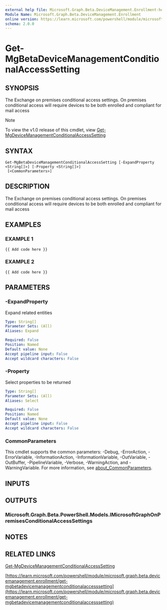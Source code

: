 ```yaml
---
external help file: Microsoft.Graph.Beta.DeviceManagement.Enrollment-help.xml
Module Name: Microsoft.Graph.Beta.DeviceManagement.Enrollment
online version: https://learn.microsoft.com/powershell/module/microsoft.graph.beta.devicemanagement.enrollment/get-mgbetadevicemanagementconditionalaccesssetting
schema: 2.0.0
---
```


# Get-MgBetaDeviceManagementConditionalAccessSetting

## SYNOPSIS
The Exchange on premises conditional access settings.
On premises conditional access will require devices to be both enrolled and compliant for mail access

> [!NOTE]
> To view the v1.0 release of this cmdlet, view [Get-MgDeviceManagementConditionalAccessSetting](/powershell/module/Microsoft.Graph.DeviceManagement.Enrollment/Get-MgDeviceManagementConditionalAccessSetting?view=graph-powershell-1.0)

## SYNTAX

```
Get-MgBetaDeviceManagementConditionalAccessSetting [-ExpandProperty <String[]>] [-Property <String[]>]
 [<CommonParameters>]
```

## DESCRIPTION
The Exchange on premises conditional access settings.
On premises conditional access will require devices to be both enrolled and compliant for mail access

## EXAMPLES

### EXAMPLE 1
```
{{ Add code here }}
```

### EXAMPLE 2
```
{{ Add code here }}
```

## PARAMETERS

### -ExpandProperty
Expand related entities

```yaml
Type: String[]
Parameter Sets: (All)
Aliases: Expand

Required: False
Position: Named
Default value: None
Accept pipeline input: False
Accept wildcard characters: False
```

### -Property
Select properties to be returned

```yaml
Type: String[]
Parameter Sets: (All)
Aliases: Select

Required: False
Position: Named
Default value: None
Accept pipeline input: False
Accept wildcard characters: False
```

### CommonParameters
This cmdlet supports the common parameters: -Debug, -ErrorAction, -ErrorVariable, -InformationAction, -InformationVariable, -OutVariable, -OutBuffer, -PipelineVariable, -Verbose, -WarningAction, and -WarningVariable. For more information, see [about_CommonParameters](http://go.microsoft.com/fwlink/?LinkID=113216).

## INPUTS

## OUTPUTS

### Microsoft.Graph.Beta.PowerShell.Models.IMicrosoftGraphOnPremisesConditionalAccessSettings
## NOTES

## RELATED LINKS
[Get-MgDeviceManagementConditionalAccessSetting](/powershell/module/Microsoft.Graph.DeviceManagement.Enrollment/Get-MgDeviceManagementConditionalAccessSetting?view=graph-powershell-1.0)

[https://learn.microsoft.com/powershell/module/microsoft.graph.beta.devicemanagement.enrollment/get-mgbetadevicemanagementconditionalaccesssetting](https://learn.microsoft.com/powershell/module/microsoft.graph.beta.devicemanagement.enrollment/get-mgbetadevicemanagementconditionalaccesssetting)


